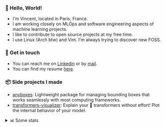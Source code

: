 ### 👋 Hello, World!

- I'm Vincent, located in Paris, France.
- I am working closely on MLOps and software engineering aspects of machine learning projects.
- I like to contribute to open source projects at my free time.
- I use Linux (Arch btw) and Vim. I'm always trying to discover new FOSS.

### 🔗 Get in touch

- You can reach me on [Linkedin](https://www.linkedin.com/in/vincent-duchauffour-3a9641155/) or by [mail](mailto:vincent.duchauffour@proton.me).
- You can find my resume [here](https://raw.githubusercontent.com/VDuchauffour/resume/main/resume.pdf).

### 📦 Side projects I made

- [anyboxes](https://github.com/VDuchauffour/anyboxes): Lightweight package for managing bounding boxes that works seamlessly with most computing frameworks.
- [transformers-visualizer](https://github.com/VDuchauffour/transformers-visualizer): Explain your 🤗 transformers without effort! Plot the internal behavior of your model. 

<details><summary>📊 Some stats</summary>  
  
<p align="center">
  <img alt="VDuchauffour's github stats" src="https://github-readme-stats.vercel.app/api?username=VDuchauffour&include_all_commits=true&show_icons=true&theme=react"/>
  <br />
  <img alt="VDuchauffour's streak stats" src="https://streak-stats.demolab.com?user=VDuchauffour&theme=react"/>
  <br />
  <img alt="VDuchauffour's language stats" src="https://github-readme-stats.vercel.app/api/top-langs/?username=VDuchauffour&count_private=true&include_all_commits=true&show_icons=true&layout=compact&theme=react"/>
  <!--   <br />
  <img alt="VDuchauffour's Wakatime stats" src="https://github-readme-stats.vercel.app/api/wakatime?username=VDuchauffour&theme=react"/> -->
</p>

#### 🧭 Wakatime stats
<!--START_SECTION:waka-->
![Code Time](http://img.shields.io/badge/Code%20Time-1%2C884%20hrs%2023%20mins-blue)

![Lines of code](https://img.shields.io/badge/From%20Hello%20World%20I%27ve%20Written-3.6%20million%20lines%20of%20code-blue)

**🐱 My GitHub Data** 

> 📦 978.2 kB Used in GitHub's Storage 
 > 
> 🏆 514 Contributions in the Year 2024
 > 
> 🚫 Not Opted to Hire
 > 
> 📜 9 Public Repositories 
 > 
> 🔑 2 Private Repositories 
 > 
**I'm an Early 🐤** 

```text
🌞 Morning                300 commits         ██░░░░░░░░░░░░░░░░░░░░░░░   07.40 % 
🌆 Daytime                2150 commits        █████████████░░░░░░░░░░░░   53.01 % 
🌃 Evening                1226 commits        ████████░░░░░░░░░░░░░░░░░   30.23 % 
🌙 Night                  380 commits         ██░░░░░░░░░░░░░░░░░░░░░░░   09.37 % 
```
📅 **I'm Most Productive on Monday** 

```text
Monday                   969 commits         ██████░░░░░░░░░░░░░░░░░░░   23.89 % 
Tuesday                  697 commits         ████░░░░░░░░░░░░░░░░░░░░░   17.18 % 
Wednesday                670 commits         ████░░░░░░░░░░░░░░░░░░░░░   16.52 % 
Thursday                 757 commits         █████░░░░░░░░░░░░░░░░░░░░   18.66 % 
Friday                   624 commits         ████░░░░░░░░░░░░░░░░░░░░░   15.38 % 
Saturday                 80 commits          ░░░░░░░░░░░░░░░░░░░░░░░░░   01.97 % 
Sunday                   259 commits         ██░░░░░░░░░░░░░░░░░░░░░░░   06.39 % 
```


📊 **This Week I Spent My Time On** 

```text
💬 Programming Languages: 
Python                   22 hrs 54 mins      ████████████████░░░░░░░░░   62.77 % 
XML                      7 hrs 26 mins       █████░░░░░░░░░░░░░░░░░░░░   20.39 % 
Bash                     1 hr 20 mins        █░░░░░░░░░░░░░░░░░░░░░░░░   03.69 % 
INI                      55 mins             █░░░░░░░░░░░░░░░░░░░░░░░░   02.52 % 
JSON                     48 mins             █░░░░░░░░░░░░░░░░░░░░░░░░   02.22 % 
```


 Last Updated on 25/05/2024 00:38:54 UTC
<!--END_SECTION:waka-->
</details>
